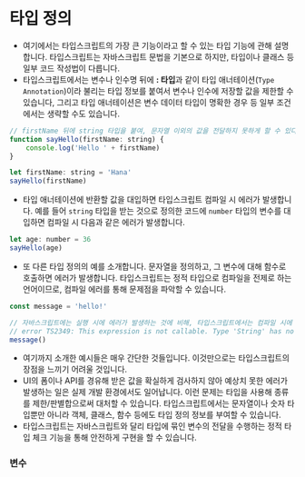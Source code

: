 # 타입 정의
- 여기에서는 타입스크립트의 가장 큰 기능이라고 할 수 있는 타입 기능에 관해 설명합니다. 타입스크립트는 자바스크립트 문법을 기본으로 하지만, 타입이나 클래스 등 일부 코드 작성법이 다릅니다.
- 타입스크립트에서는 변수나 인수명 뒤에 **: 타입**과 같이 타입 애너테이션(`Type Annotation`)이라 불리는 타입 정보를 붙여서 변수나 인수에 저장할 값을 제한할 수 있습니다, 그리고 타입 애너테이션은 변수 데이터 타입이 명확한 경우 등 일부 조건에서는 생략할 수도 있습니다.

```javascript
// firstName 뒤에 string 타입을 붙여, 문자열 이외의 값을 전달하지 못하게 할 수 있다. 
function sayHello(firstName: string) {
    console.log('Hello ' + firstName)
}

let firstName: string = 'Hana'
sayHello(firstName)
```

- 타입 애너테이션에 반환할 값을 대입하면 타입스크립트 컴파일 시 에러가 발생합니다. 예를 들어 `string` 타입을 받는 것으로 정의한 코드에 `number` 타입의 변수를 대입하면 컴파일 시 다음과 같은 에러가 발생합니다. 

```javascript
let age: number = 36
sayHello(age)
```

- 또 다른 타입 정의의 예를 소개합니다. 문자열을 정의하고, 그 변수에 대해 함수로 호출하면 에러가 발생합니다. 타입스크립트는 정적 타입으로 컴파일을 전제로 하는 언어이므로, 컴파일 에러를 통해 문제점을 파악할 수 있습니다.


```javascript
const message = 'hello!'

// 자바스크립트에는 실행 시에 에러가 발생하는 것에 비해, 타입스크립트에서는 컴파일 시에 다음과 같은 에러가 발생한다.
// error TS2349: This expression is not callable. Type 'String' has no call signatures.
message()
```

- 여기까지 소개한 예시들은 매우 간단한 것들입니다. 이것만으로는 타입스크립트의 장점을 느끼기 어려울 것입니다.
- UI의 폼이나 API를 경유해 받은 값을 확실하게 검사하지 않아 예상치 못한 에러가 발생하는 일은 실제 개발 환경에서도 일어납니다. 이런 문제는 타입을 사용해 종류를 제한/판별합으로써 대처할 수 있습니다. 타입스크립트에서는 문자열이나 숫자 타입뿐만 아니라 객체, 클래스, 함수 등에도 타입 정의 정보를 부여할 수 있습니다.
- 타입스크립트는 자바스크립트와 달리 타입에 묶인 변수의 전달을 수행하는 정적 타입 체크 기능을 통해 안전하게 구현을 할 수 있습니다.

### 변수
